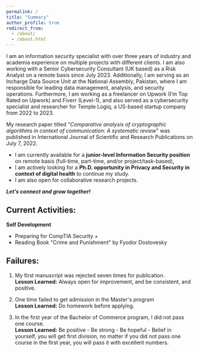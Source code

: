 ```yaml
---
permalink: /
title: "Summary"
author_profile: true
redirect_from: 
  - /about/
  - /about.html
---
```


I am an information security specialist with over three years of industry and academia experience on multiple projects with different clients. I am also working with a Senior Cybersecurity Consultant (UK based) as a Risk Analyst on a remote basis since July 2023. Additionally, I am serving as an Incharge Data Source Unit at the National Assembly, Pakistan, where I am responsible for leading data management, analysis, and security operations. Furthermore, I am working as a freelancer on Upwork (I’m Top Rated on Upwork) and Fiverr (Level-1), and also served as a cybersecurity specialist and researcher for Temple Logiq, a US-based startup company from 2022 to 2023.

My research paper titled "*Comparative analysis of cryptographic algorithms in context of communication: A systematic review*" was published in International Journal of Scientific and Research Publications on July 7, 2022.

- I am currently available for a **junior-level Information Security position** on remote basis (full-time, part-time, and/or project/task-based), 
- I am actively looking for a **Ph.D. opportunity in Privacy and Security in context of digital health** to continue my study.
- I am also open for collaborative research projects.


***Let's connect and grow together!***

Current Activities:
---
**Self Development**
- Preparing for CompTIA Security + 
- Reading Book "Crime and Punishment" by Fyodor Dostovesky


Failures:
---
1. My first manuscript was rejected seven times for publication. \
   **Lesson Learned:** Always open for improvement, and be consistent, and positive.

2. One time failed to get admission in the Master's program \
   **Lesson Learned:** Do homework before applying.

3. In the first year of the Bachelor of Commerce program, I did not pass one course. \
   **Lesson Learned:** Be positive - Be strong - Be hopeful - Belief in yourself, you will get first division, no matter if you did not pass one course in the first year, you will pass it with excellent numbers.